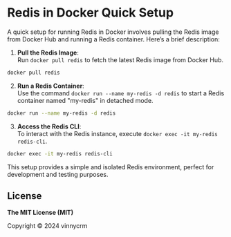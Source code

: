 # Redis in Docker Quick Setup
A quick setup for running Redis in Docker involves pulling the Redis image from Docker Hub and running a Redis container. Here’s a brief description:

1. **Pull the Redis Image**:  
   Run `docker pull redis` to fetch the latest Redis image from Docker Hub.

```sh
docker pull redis
```

2. **Run a Redis Container**:  
   Use the command `docker run --name my-redis -d redis` to start a Redis container named "my-redis" in detached mode.

```sh
docker run --name my-redis -d redis
```

3. **Access the Redis CLI**:  
   To interact with the Redis instance, execute `docker exec -it my-redis redis-cli`.

```sh
docker exec -it my-redis redis-cli
``` 

This setup provides a simple and isolated Redis environment, perfect for development and testing purposes.

## License

**The MIT License (MIT)**

Copyright © 2024 vinnycrm
